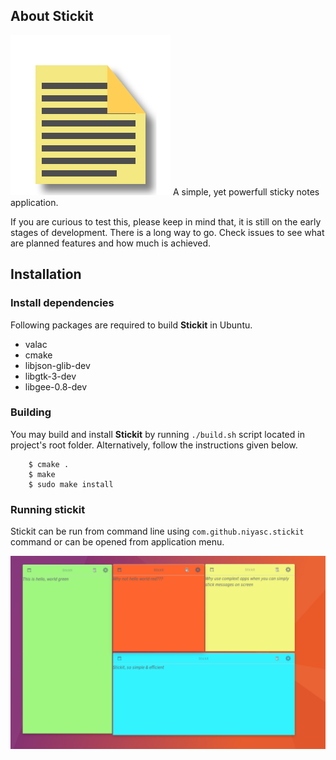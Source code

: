 About Stickit
--
![](data/icons/128/com.github.niyasc.stickit.svg)
A simple, yet powerfull sticky notes application.

If you are curious to test this, please keep in mind that, it is still on the early stages of development. There is a long way to go. Check issues to see what are planned features and how much is achieved.

Installation
--

### Install dependencies

Following packages are required to build **Stickit** in Ubuntu.

- valac
- cmake
- libjson-glib-dev
- libgtk-3-dev
- libgee-0.8-dev

### Building

You may build and install **Stickit** by running `./build.sh` script located in project's root folder. Alternatively, follow the instructions given below.

```
    $ cmake .
    $ make
    $ sudo make install
```

### Running stickit

Stickit can be run from command line using `com.github.niyasc.stickit` command or can be opened from application menu.

![Screenshot of stickit](data/screenshot.png)
